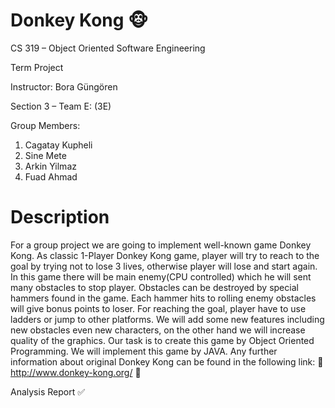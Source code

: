 # Donkey Kong :monkey_face:

CS 319 – Object Oriented Software Engineering

Term Project

Instructor: Bora Güngören

Section 3 – Team E: (3E)


Group Members: 
1. Cagatay Kupheli
2. Sine Mete
3. Arkin Yilmaz
4. Fuad Ahmad

# Description

For a group project we are going to implement well-known game Donkey Kong. As classic 1-Player Donkey Kong game, player will try to
reach to the goal by trying not to lose 3 lives, otherwise player will lose and start again. In this game there will be main enemy(CPU
controlled) which he will sent many obstacles to stop player. Obstacles can be destroyed by special hammers found in the game. Each hammer
hits to rolling enemy obstacles will give bonus points to loser. For reaching the goal, player have to use ladders or jump to other
platforms. We will add some new features including new obstacles even new characters, on the other hand we will increase quality of the
graphics. Our task is to create this game by Object Oriented Programming. We will implement this game by JAVA. Any further information
about original Donkey Kong can be found in the following link: 
:link: http://www.donkey-kong.org/ :link:

Analysis Report :white_check_mark:
